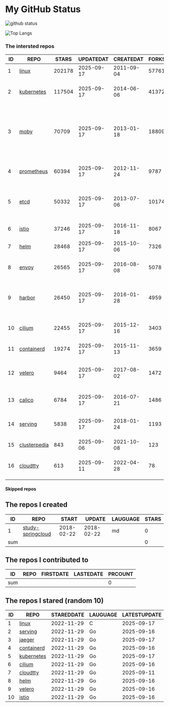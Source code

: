 # My GitHub Status

<img src="https://github-readme-stats-1.yihong0618.vercel.app/api?username=daoqingniu&show_icons=true&&&hide_title=true&count_private=true" alt="github status" />

![Top Langs](https://github-readme-stats-1.yihong0618.vercel.app/api/top-langs/?username=daoqingniu&layout=compact)

<!--START_SECTION:github_repos-->
### The intersted repos
| ID |                              REPO                               | STARS  | UPDATEDAT  | CREATEDAT  | FORKSCOUNT |                                                DESCRIPTIONS                                                |
|----|-----------------------------------------------------------------|--------|------------|------------|------------|------------------------------------------------------------------------------------------------------------|
|  1 | [linux](https://github.com/torvalds/linux)                      | 202178 | 2025-09-17 | 2011-09-04 |      57761 | Linux kernel source tree                                                                                   |
|  2 | [kubernetes](https://github.com/kubernetes/kubernetes)          | 117504 | 2025-09-17 | 2014-06-06 |      41372 | Production-Grade Container Scheduling and Management                                                       |
|  3 | [moby](https://github.com/moby/moby)                            |  70709 | 2025-09-17 | 2013-01-18 |      18809 | The Moby Project - a collaborative project for the container ecosystem to assemble container-based systems |
|  4 | [prometheus](https://github.com/prometheus/prometheus)          |  60394 | 2025-09-17 | 2012-11-24 |       9787 | The Prometheus monitoring system and time series database.                                                 |
|  5 | [etcd](https://github.com/etcd-io/etcd)                         |  50332 | 2025-09-17 | 2013-07-06 |      10174 | Distributed reliable key-value store for the most critical data of a distributed system                    |
|  6 | [istio](https://github.com/istio/istio)                         |  37246 | 2025-09-17 | 2016-11-18 |       8067 | Connect, secure, control, and observe services.                                                            |
|  7 | [helm](https://github.com/helm/helm)                            |  28468 | 2025-09-17 | 2015-10-06 |       7326 | The Kubernetes Package Manager                                                                             |
|  8 | [envoy](https://github.com/envoyproxy/envoy)                    |  26565 | 2025-09-17 | 2016-08-08 |       5078 | Cloud-native high-performance edge/middle/service proxy                                                    |
|  9 | [harbor](https://github.com/goharbor/harbor)                    |  26450 | 2025-09-17 | 2016-01-28 |       4959 | An open source trusted cloud native registry project that stores, signs, and scans content.                |
| 10 | [cilium](https://github.com/cilium/cilium)                      |  22455 | 2025-09-17 | 2015-12-16 |       3403 | eBPF-based Networking, Security, and Observability                                                         |
| 11 | [containerd](https://github.com/containerd/containerd)          |  19274 | 2025-09-17 | 2015-11-13 |       3659 | An open and reliable container runtime                                                                     |
| 12 | [velero](https://github.com/vmware-tanzu/velero)                |   9464 | 2025-09-17 | 2017-08-02 |       1472 | Backup and migrate Kubernetes applications and their persistent volumes                                    |
| 13 | [calico](https://github.com/projectcalico/calico)               |   6784 | 2025-09-17 | 2016-07-21 |       1486 | Cloud native networking and network security                                                               |
| 14 | [serving](https://github.com/knative/serving)                   |   5838 | 2025-09-17 | 2018-01-24 |       1193 | Kubernetes-based, scale-to-zero, request-driven compute                                                    |
| 15 | [clusterpedia](https://github.com/clusterpedia-io/clusterpedia) |    843 | 2025-09-06 | 2021-10-08 |        123 | The Encyclopedia of Kubernetes clusters                                                                    |
| 16 | [cloudtty](https://github.com/cloudtty/cloudtty)                |    613 | 2025-09-11 | 2022-04-28 |         78 | A Friendly Kubernetes CloudShell (Web Terminal) !                                                          |



#### Skipped repos
<!--END_SECTION:github_repos-->

<!--START_SECTION:my_github-->
## The repos I created
| ID  |                                 REPO                                 |   START    |   UPDATE   | LAUGUAGE | STARS |
|-----|----------------------------------------------------------------------|------------|------------|----------|-------|
|   1 | [study-springcloud](https://github.com/daoqingniu/study-springcloud) | 2018-02-22 | 2018-02-22 | md       |     0 |
| sum |                                                                      |            |            |          |     0 |

## The repos I contributed to
| ID  | REPO | FIRSTDATE | LASTEDATE | PRCOUNT |
|-----|------|-----------|-----------|---------|
| sum |      |           |           |       0 |

## The repos I stared (random 10)
| ID |                          REPO                          | STAREDDATE | LAUGUAGE | LATESTUPDATE |
|----|--------------------------------------------------------|------------|----------|--------------|
|  1 | [linux](https://github.com/torvalds/linux)             | 2022-11-29 | C        | 2025-09-17   |
|  2 | [serving](https://github.com/knative/serving)          | 2022-11-29 | Go       | 2025-09-16   |
|  3 | [jaeger](https://github.com/jaegertracing/jaeger)      | 2022-11-29 | Go       | 2025-09-17   |
|  4 | [containerd](https://github.com/containerd/containerd) | 2022-11-29 | Go       | 2025-09-16   |
|  5 | [kubernetes](https://github.com/kubernetes/kubernetes) | 2022-11-29 | Go       | 2025-09-17   |
|  6 | [cilium](https://github.com/cilium/cilium)             | 2022-11-29 | Go       | 2025-09-16   |
|  7 | [cloudtty](https://github.com/cloudtty/cloudtty)       | 2022-11-29 | Go       | 2025-09-11   |
|  8 | [helm](https://github.com/helm/helm)                   | 2022-11-29 | Go       | 2025-09-16   |
|  9 | [velero](https://github.com/vmware-tanzu/velero)       | 2022-11-29 | Go       | 2025-09-16   |
| 10 | [istio](https://github.com/istio/istio)                | 2022-11-29 | Go       | 2025-09-16   |

<!--END_SECTION:my_github-->
